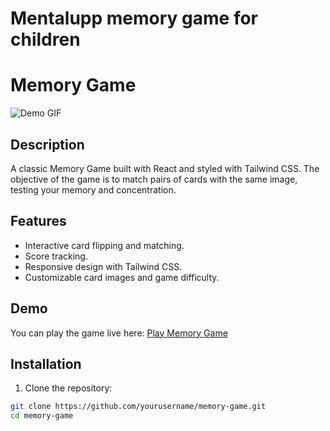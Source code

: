 # Mentalupp memory game for children

# Memory Game

![Demo GIF](demo.gif) <!-- Add a demo GIF or screenshot of your game -->

## Description

A classic Memory Game built with React and styled with Tailwind CSS. The objective of the game is to match pairs of cards with the same image, testing your memory and concentration.

## Features

- Interactive card flipping and matching.
- Score tracking.
- Responsive design with Tailwind CSS.
- Customizable card images and game difficulty.

## Demo

You can play the game live here: [Play Memory Game](link-to-your-game)

## Installation

1. Clone the repository:

```bash
git clone https://github.com/yourusername/memory-game.git
cd memory-game

